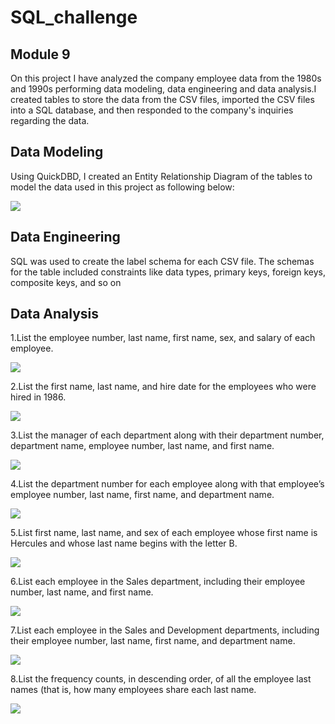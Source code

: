 # SQL_challenge

## Module 9

On this project I have analyzed the company employee data from the 1980s and 1990s performing data modeling, data engineering and data analysis.I created tables to store the data from the CSV files, imported the CSV files into a SQL database, and then responded to the company's inquiries regarding the data.


## Data Modeling

Using QuickDBD, I created an Entity Relationship Diagram of the tables to model the data used in this project as following below:

![](https://github.com/Gilaine-UOT/Sql_challenge/blob/main/Images/ERD.PNG)



## Data Engineering

SQL was used to create the label schema for each CSV file. The schemas for the table included constraints like data types, primary keys, foreign keys, composite keys, and so on


## Data Analysis

1.List the employee number, last name, first name, sex, and salary of each employee.

![](https://github.com/Gilaine-UOT/Sql_challenge/blob/main/Images/Capture%201-.PNG)

2.List the first name, last name, and hire date for the employees who were hired in 1986.

![](https://github.com/Gilaine-UOT/Sql_challenge/blob/main/Images/Capture%202%20-.PNG)

3.List the manager of each department along with their department number, department name, employee number, last name, and first name.

![](https://github.com/Gilaine-UOT/Sql_challenge/blob/main/Images/Capture%203-.PNG)

4.List the department number for each employee along with that employee’s employee number, last name, first name, and department name.

![](https://github.com/Gilaine-UOT/Sql_challenge/blob/main/Images/Capture%204-.PNG)

5.List first name, last name, and sex of each employee whose first name is Hercules and whose last name begins with the letter B.

![](https://github.com/Gilaine-UOT/Sql_challenge/blob/main/Images/Capture%205-.PNG)

6.List each employee in the Sales department, including their employee number, last name, and first name.

![](https://github.com/Gilaine-UOT/Sql_challenge/blob/main/Images/Capture%206%20-.PNG)

7.List each employee in the Sales and Development departments, including their employee number, last name, first name, and department name.

![](https://github.com/Gilaine-UOT/Sql_challenge/blob/main/Images/Capture%207%20-.PNG)

8.List the frequency counts, in descending order, of all the employee last names (that is, how many employees share each last name.

![](https://github.com/Gilaine-UOT/Sql_challenge/blob/main/Images/Capture%208%20-.PNG)
